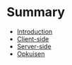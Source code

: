 # Summary

* [Introduction](README.md)
* [Client-side](client-side.md)
* [Server-side](server-side.md)
* [Opkuisen](opkuisen.md)

